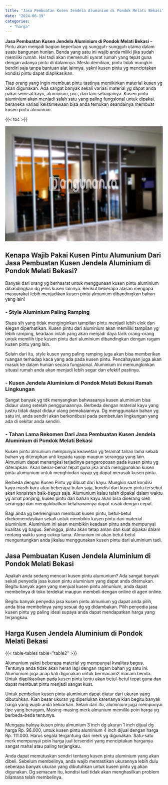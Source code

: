```yaml
---
title: "Jasa Pembuatan Kusen Jendela Aluminium di Pondok Melati Bekasi"
date: "2024-06-19"
categories: 
  - "harga"
---
```


**Jasa Pembuatan Kusen Jendela Aluminium di Pondok Melati Bekasi** – Pintu akan menjadi bagian keperluan yg sungguh-sungguh utama dalam suatu bangunan hunian. Benda yang satu ini wajib anda miliki jika sudah memiliki rumah. Hal tadi akan memenuhi syarat rumah yang tepat guna dengan adanya pintu di dalamnya. Meski demikian, pintu tidak mungkin berdiri saja tanpa bantuan alat lainnya, yakni kusen pintu yg menciptakan kondisi pintu dapat diaplikasikan.

Tiap orang yang ingin membuat pintu tastinya memikirkan material kusen yg akan digunakan. Ada sangat banyak sekali variasi material yg dapat anda pakai semisal kayu, aluminium, pvc, dan lain sebagainya. Kusen pintu aluminium akan menjadi salah satu yang paling fungsional untuk dipakai. beraneka variasi keistimewaan bisa anda temukan seandainya membuat kusen pintu almunium.

{{< toc >}}

![Jasa Pembuatan Kusen Jendela Aluminium di Pondok Melati Bekasi](/images/harga-kusen-jendela-alumunium-47.png)

## Kenapa Wajib Pakai Kusen Pintu Alumunium Dari Jasa Pembuatan Kusen Jendela Aluminium di Pondok Melati Bekasi?

Banyak dari orang yg berhasrat untuk menggunaan kusen pintu aluminium dibandingkan dg jenis kusen lainnya. Berikut beberapa alasan mengapa masyarakat lebih menjadikan kusen pintu almunium dibandingkan bahan yang lain!

### \- Style Aluminium Paling Ramping

Siapa sih yang tidak menginginkan tampilan pintu menjadi lebih elok dan elegan diperhatikan. Kusen pintu dari aluminium akan memiliki tampilan yg lebih ramping, keadaan inilah yang akan menjadi daya tarik orang-orang untuk memilih tipe kusen pintu dari aluminium dibandingkan dengan ragam kusen pintu yang lain.

Selain dari itu, style kusen yang paling ramping juga akan bisa memberikan ruangan terhadap kaca yang ada pada kusen pintu. Pencahayaan juga akan masuk ke dalam hunian secara fungsional. Aluminium ini memungkinkan situasi rumah anda akan menjadi lebih segar dan efektif pastinya.

### \- Kusen Jendela Aluminium di Pondok Melati Bekasi Ramah Lingkungan

Sangat banyak yg tdk menyangkan bahwasanya kusen aluminium bisa didaur ulang setelah penggunaannya. Berbeda dengan material kayu yang justru tidak dapat didaur ulang pemakaiannya. Dg menggunakan bahan yg satu ini, anda sendiri akan berkontibusi pada pembetulan lingkungan yang ada di sekitar anda sendiri.

### \- Tahan Lama Rekomen Dari Jasa Pembuatan Kusen Jendela Aluminium di Pondok Melati Bekasi

Kusen pintu almunium mempunyai keawetan yg teramat tahan lama sebab bahan yg diterapkan anti kepada rayap maupun serangga yang lain. Almunium dapat menangkal terjadinya pengeroposan pada kusen pintu yg diterapkan. Akan benar-benar tepat guna jika anda menggunakan kusen pintu alumunium untuk menghindari rayap yg dapat merusak kusen pintu.

Berbeda dengan Kusen Pintu yg dibuat dari kayu. Mungkin saat kondisi kayu masih baru atau beberapa bulan saja, kondisi dari kusen pintu tersebut akan konsisten baik-bagus saja. Alumunium kalau telah dipakai dalam waktu yg amat panjang, kusen pintu dari bahan kayu akan bisa diserang oleh serangga dan mengakibatkan ketahanannya dapat rusak dengan cepat.

Bagi anda yg berkeinginan membuat kusen pintu, betul-betul direkomendasikan sekali untuk membikin kusen pintu dari material aluminium. Aluminium ini akan membikin keadaan pintu anda mempunyai kualitas yg bagus. Sehingga, pintu akan tetap aman dan kuat dipakai dalam rentang waktu yang cukup lama. Almunium ini akan betul-betul menguntungkan anda jikalau menggunakan kusen pintu dari aluminium tadi.

## Jasa Pembuatan Kusen Jendela Aluminium di Pondok Melati Bekasi

Apakah anda sedang mencari kusen pintu alumunium? Ada sangat banyak sekali penyedia jasa kusen pintu aluminium yang dapat anda ditemukan. Begitu banyak agen yang menjual kusen pintu almunium, anda dapat membelinya di toko terdekat maupun membeli dengan online di agen online.

Begitu banyak penyedia jasa kusen pintu almunium yg dapat anda pilih, anda bisa membelinya yang sesuai dg yg didambakan. Pilih penyedia jasa kusen pintu yg paling ideal supaya anda dapat mendapatkan harga yang terjangkau.

## Harga Kusen Jendela Aluminium di Pondok Melati Bekasi

{{< table-tables table="table2" >}}

Alumunium yakni beberapa material yg mempunyai kwalitas bagus. Tentunya anda tidak akan heran lagi dengan ragam bahan yg satu ini. Alumunium juga acap kali digunakan untuk bermacam2 macam benda. Untuk diaplikasikan pada kusen pintu tentu akan betul-betul tepat guna dan dapat membuat pintu menjadi sangat kuat.

Untuk pembelian kusen pintu aluminium dapat diatur dari ukuran yang dibutuhkan. Kian besar ukuran yg diperlukan karenanya kian begitu banyak harga yang wajib anda keluarkan. Selain dari itu, aluminium juga mempunyai tipe yang beragam, Masing-masing merk almunium memiliki poin harga yg berbeda-beda tentunya.

Mengapa halnya kusen pintu almunium 3 inch dg ukuran 1 inch dijual dg harga Rp. 96.000, untuk kusen pintu aluminium 4 inch dijual dengan harga Rp. 111.000. Harus segala tergantung dari merk yg digunakan. Satu-satu merk mempunyai poin harga jual tersendiri yang menciptakan harganya sangat mahal atau paling terjangkau.

Anda dapat memutuskan sendiri tentang kusen pintu aluminium yang akan dibeli. Sebelum membelinya, anda wajib memastikan ukurannya lebih dulu seberapa banyak ukuran yang dibutuhkan untuk kusen pintu yg akan digunakan. Dg semacam itu, kondisi tadi tidak akan menghasilkan problem bilamana telah membelinya.
